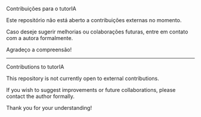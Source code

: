Contribuições para o tutorIA

Este repositório não está aberto a contribuições externas no momento. 

Caso deseje sugerir melhorias ou colaborações futuras, entre em contato com a autora formalmente.

Agradeço a compreensão!


---


Contributions to tutorIA

This repository is not currently open to external contributions. 

If you wish to suggest improvements or future collaborations, please contact the author formally.

Thank you for your understanding!


